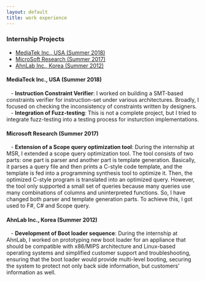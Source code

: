 ```yaml
---
layout: default
title: work experience
---
```


<div class="post">
    <h3> Internship Projects </h3>
    <ul>
        <li><a href="#mediaTekIntern">MediaTek Inc., USA (Summer 2018)</a></li>
        <li><a href="#msrIntern">MicroSoft Research (Summer 2017)</a></li>
        <li><a href="#ahnlabIntern">AhnLab Inc., Korea (Summer 2012)</a></li>
    </ul>
</div>

<div class="post">

<a name="mediaTekIntern"></a>
<h4>MediaTeck Inc., USA (Summer 2018)</h4>
<p>&nbsp;&nbsp;
- <b>Instruction Constraint Verifier</b>: 
I worked on building a SMT-based constraints verifier for instruction-set under various architectures.
Broadly, I focused on checking the inconsistency of constraints written by designers.
<br>&nbsp;&nbsp;
- <b>Integration of Fuzz-testing</b>:
This is not a complete project, but I tried to integrate fuzz-testing into a testing process for 
insturction implementations.
</p>

<a name="msrIntern"></a>
<h4>Microsoft Research (Summer 2017)</h4>
<p>&nbsp;&nbsp;
- <b>Extension of a Scope query optimization tool</b>:
During the internship at MSR, I extended a scope query optimization tool. 
The tool consists of two parts: one part is parser and another part is template generation. 
Basically, it parses a query file and then prints a C-style code template, 
and the template is fed into a programming synthesis tool to optimize it. 
Then, the optimized C-style program is translated into an optimized query. 
However, the tool only supported a small set of queries because many queries 
use many combinations of columns and uninterpreted functions. So, I have 
changed both parser and template generation parts. To achieve this, I got used to F#, C# and Scope query.
</p>

<a name="ahnlabIntern"></a>
<h4>AhnLab Inc., Korea (Summer 2012)</h4>
<p>&nbsp;&nbsp;
- <b>Development of Boot loader sequence</b>: 
During the internship at AhnLab, I worked on prototyping new boot loader 
for an appliance that should be compatible with x86/MIPS architecture 
and Linux-based operating systems and simplified customer support 
and troubleshooting, ensuring that the boot loader would provide 
multi-level booting, securing the system to protect not only back 
side information, but customers’ information as well.
</p>


